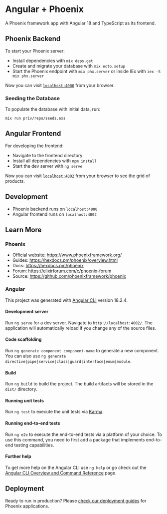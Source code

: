 # Angular + Phoenix

A Phoenix framework app with Angular 18 and TypeScript as its frontend.

## Phoenix Backend

To start your Phoenix server:

* Install dependencies with `mix deps.get`
* Create and migrate your database with `mix ecto.setup`
* Start the Phoenix endpoint with `mix phx.server` or inside IEx with `iex -S mix phx.server`

Now you can visit [`localhost:4000`](http://localhost:4000) from your browser.

### Seeding the Database

To populate the database with initial data, run:

```
mix run priv/repo/seeds.exs
```

## Angular Frontend

For developing the frontend:

* Navigate to the frontend directory
* Install all dependencies with `npm install`
* Start the dev server with `ng serve`

Now you can visit [`localhost:4002`](http://localhost:4002) from your browser to see the grid of products.

## Development

* Phoenix backend runs on `localhost:4000`
* Angular frontend runs on `localhost:4002`

## Learn More

### Phoenix
* Official website: https://www.phoenixframework.org/
* Guides: https://hexdocs.pm/phoenix/overview.html
* Docs: https://hexdocs.pm/phoenix
* Forum: https://elixirforum.com/c/phoenix-forum
* Source: https://github.com/phoenixframework/phoenix

### Angular
This project was generated with [Angular CLI](https://github.com/angular/angular-cli) version 18.2.4.

#### Development server
Run `ng serve` for a dev server. Navigate to `http://localhost:4002/`. The application will automatically reload if you change any of the source files.

#### Code scaffolding
Run `ng generate component component-name` to generate a new component. You can also use `ng generate directive|pipe|service|class|guard|interface|enum|module`.

#### Build
Run `ng build` to build the project. The build artifacts will be stored in the `dist/` directory.

#### Running unit tests
Run `ng test` to execute the unit tests via [Karma](https://karma-runner.github.io).

#### Running end-to-end tests
Run `ng e2e` to execute the end-to-end tests via a platform of your choice. To use this command, you need to first add a package that implements end-to-end testing capabilities.

#### Further help
To get more help on the Angular CLI use `ng help` or go check out the [Angular CLI Overview and Command Reference](https://angular.dev/tools/cli) page.

## Deployment

Ready to run in production? Please [check our deployment guides](https://hexdocs.pm/phoenix/deployment.html) for Phoenix applications.